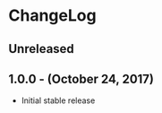 ChangeLog
=========

Unreleased
----------

1.0.0 - (October 24, 2017)
------------------
* Initial stable release
